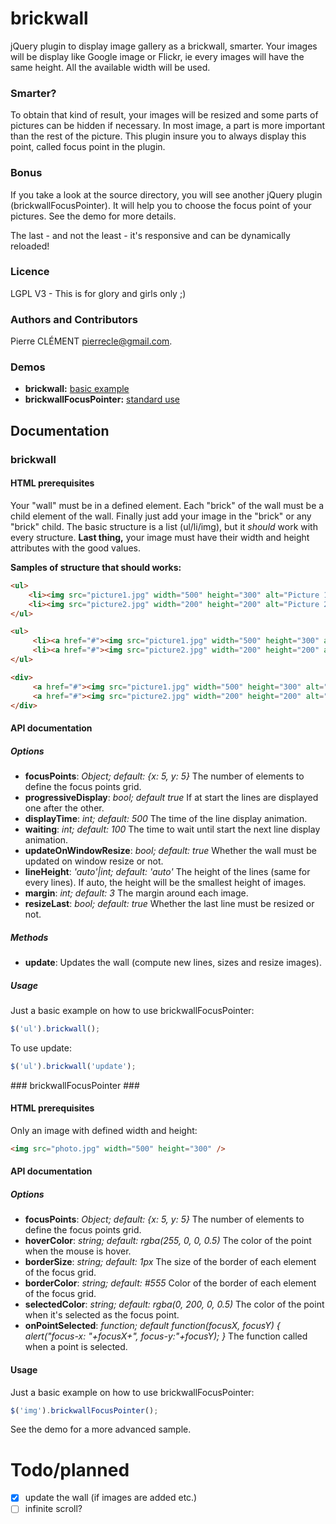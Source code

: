 # brickwall #

jQuery plugin to display image gallery as a brickwall, smarter.
Your images will be display like Google image or Flickr, ie every images will have the same height.
All the available width will be used. 

### Smarter? ###

To obtain that kind of result, your images will be resized and some parts of pictures can be hidden if necessary.
In most image, a part is more important than the rest of the picture. This plugin insure you to always display this point, called focus point in the plugin.

### Bonus ###

If you take a look at the source directory, you will see another jQuery plugin (brickwallFocusPointer). It will help you to choose the focus point of your pictures.
See the demo for more details.

The last - and not the least - it's responsive and can be dynamically reloaded!

### Licence ###

LGPL V3 - This is for glory and girls only ;)

### Authors and Contributors ###
Pierre CLÉMENT <pierrecle@gmail.com>.

### Demos ###

- **brickwall:** [basic example](http://pierrecle.github.io/brickwall/demo/brickwall.html)
- **brickwallFocusPointer:** [standard use](http://pierrecle.github.io/brickwall/demo/focusPointer.html)

## Documentation ##

### brickwall ###

#### HTML prerequisites ####

Your "wall" must be in a defined element. Each "brick" of the wall must be a child element of the wall. Finally just add your image in the "brick" or any "brick" child. The basic structure is a list (ul/li/img), but it *should* work with every structure.
**Last thing,** your image must have their width and height attributes with the good values.

**Samples of structure that should works:**

```html
<ul>
    <li><img src="picture1.jpg" width="500" height="300" alt="Picture 1"/></li>
    <li><img src="picture2.jpg" width="200" height="200" alt="Picture 2"/></li>
</ul>
```

```html
<ul>
     <li><a href="#"><img src="picture1.jpg" width="500" height="300" alt="Picture 1"/></a></li>
     <li><a href="#"><img src="picture2.jpg" width="200" height="200" alt="Picture 2"/></a></li>
</ul>
```

```html
<div>
     <a href="#"><img src="picture1.jpg" width="500" height="300" alt="Picture 1"/></a>
     <a href="#"><img src="picture2.jpg" width="200" height="200" alt="Picture 2"/></a>
</div>
```

#### API documentation ####

##### Options #####

- **focusPoints**: *Object; default: {x: 5, y: 5}* The number of elements to define the focus points grid.
- **progressiveDisplay**: *bool; default true* If at start the lines are displayed one after the other.
- **displayTime**: *int; default: 500* The time of the line display animation.
- **waiting**: *int; default: 100* The time to wait until start the next line display animation.
- **updateOnWindowResize**: *bool; default: true* Whether the wall must be updated on window resize or not.
- **lineHeight**: *'auto'|int; default: 'auto'* The height of the lines (same for every lines). If auto, the height will be the smallest height of images.
- **margin**: *int; default: 3* The margin around each image.
- **resizeLast**: *bool; default: true* Whether the last line must be resized or not.

##### Methods #####

- **update**: Updates the wall (compute new lines, sizes and resize images).

##### Usage #####

Just a basic example on how to use brickwallFocusPointer:

```javascript
$('ul').brickwall();
```

To use update:

```javascript
$('ul').brickwall('update');
```

### brickwallFocusPointer ###

#### HTML prerequisites ####

Only an image with defined width and height:

```html
<img src="photo.jpg" width="500" height="300" />
```

#### API documentation ####

##### Options #####

- **focusPoints**: *Object; default: {x: 5, y: 5}* The number of elements to define the focus points grid.
- **hoverColor**: *string; default: rgba(255, 0, 0, 0.5)* The color of the point when the mouse is hover.
- **borderSize**: *string; default: 1px* The size of the border of each element of the focus grid.
- **borderColor**: *string; default: #555* Color of the border of each element of the focus grid.
- **selectedColor**: *string; default: rgba(0, 200, 0, 0.5)* The color of the point when it's selected as the focus point.
- **onPointSelected**: *function; default function(focusX, focusY) { alert("focus-x: "+focusX+", focus-y:"+focusY); }* The function called when a point is selected.

#### Usage ####

Just a basic example on how to use brickwallFocusPointer:

```javascript
$('img').brickwallFocusPointer();
```

See the demo for a more advanced sample.

Todo/planned
============

- [X] update the wall (if images are added etc.)
- [ ] infinite scroll?
